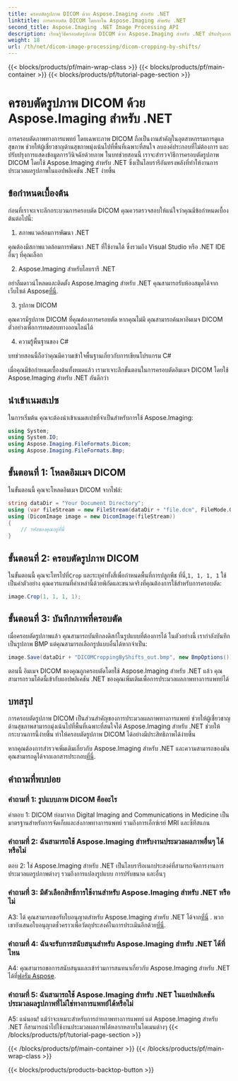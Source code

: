 ```yaml
---
title: ครอบตัดรูปภาพ DICOM ด้วย Aspose.Imaging สำหรับ .NET
linktitle: การครอบตัด DICOM โดยกะใน Aspose.Imaging สำหรับ .NET
second_title: Aspose.Imaging .NET Image Processing API
description: เรียนรู้วิธีครอบตัดรูปภาพ DICOM ด้วย Aspose.Imaging สำหรับ .NET ปรับปรุงการประมวลผลภาพทางการแพทย์ด้วยคำแนะนำทีละขั้นตอนนี้
weight: 18
url: /th/net/dicom-image-processing/dicom-cropping-by-shifts/
---
```


{{< blocks/products/pf/main-wrap-class >}}
{{< blocks/products/pf/main-container >}}
{{< blocks/products/pf/tutorial-page-section >}}

# ครอบตัดรูปภาพ DICOM ด้วย Aspose.Imaging สำหรับ .NET

การครอบตัดภาพทางการแพทย์ โดยเฉพาะภาพ DICOM ถือเป็นงานสำคัญในอุตสาหกรรมการดูแลสุขภาพ ช่วยให้ผู้เชี่ยวชาญด้านสุขภาพมุ่งเน้นไปที่พื้นที่เฉพาะที่สนใจ ลบองค์ประกอบที่ไม่ต้องการ และปรับปรุงการแสดงข้อมูลการวินิจฉัยด้วยภาพ ในบทช่วยสอนนี้ เราจะสำรวจวิธีการครอบตัดรูปภาพ DICOM โดยใช้ Aspose.Imaging สำหรับ .NET ซึ่งเป็นไลบรารีอันทรงพลังที่ทำให้งานการประมวลผลรูปภาพในแอปพลิเคชัน .NET ง่ายขึ้น

## ข้อกำหนดเบื้องต้น

ก่อนที่เราจะเจาะลึกกระบวนการครอบตัด DICOM คุณควรตรวจสอบให้แน่ใจว่าคุณมีข้อกำหนดเบื้องต้นต่อไปนี้:

1. สภาพแวดล้อมการพัฒนา .NET

คุณต้องมีสภาพแวดล้อมการพัฒนา .NET ที่ใช้งานได้ ซึ่งรวมถึง Visual Studio หรือ .NET IDE อื่นๆ ที่คุณเลือก

2. Aspose.Imaging สำหรับไลบรารี .NET

 อย่าลืมดาวน์โหลดและติดตั้ง Aspose.Imaging สำหรับ .NET คุณสามารถรับห้องสมุดได้จากเว็บไซต์ Aspose[ที่นี่](https://releases.aspose.com/imaging/net/).

3. รูปภาพ DICOM

คุณควรมีรูปภาพ DICOM ที่คุณต้องการครอบตัด หากคุณไม่มี คุณสามารถค้นหาอิมเมจ DICOM ตัวอย่างเพื่อการทดสอบทางออนไลน์ได้

4. ความรู้พื้นฐานของ C#

บทช่วยสอนนี้ถือว่าคุณมีความเข้าใจพื้นฐานเกี่ยวกับการเขียนโปรแกรม C#

เมื่อคุณมีข้อกำหนดเบื้องต้นทั้งหมดแล้ว เรามาเจาะลึกขั้นตอนในการครอบตัดอิมเมจ DICOM โดยใช้ Aspose.Imaging สำหรับ .NET กันดีกว่า

## นำเข้าเนมสเปซ

ในการเริ่มต้น คุณจะต้องนำเข้าเนมสเปซที่จำเป็นสำหรับการใช้ Aspose.Imaging:

```csharp
using System;
using System.IO;
using Aspose.Imaging.FileFormats.Dicom;
using Aspose.Imaging.FileFormats.Bmp;
```

## ขั้นตอนที่ 1: โหลดอิมเมจ DICOM

ในขั้นตอนนี้ คุณจะโหลดอิมเมจ DICOM จากไฟล์:

```csharp
string dataDir = "Your Document Directory";
using (var fileStream = new FileStream(dataDir + "file.dcm", FileMode.Open, FileAccess.Read))
using (DicomImage image = new DicomImage(fileStream))
{
    // รหัสของคุณอยู่ที่นี่
}
```

## ขั้นตอนที่ 2: ครอบตัดรูปภาพ DICOM

 ในขั้นตอนนี้ คุณจะโทรไปที่`Crop` และระบุค่าทั้งสี่เพื่อกำหนดพื้นที่การปลูกพืช ที่นี่,`1, 1, 1, 1` ใช้เป็นค่าตัวอย่าง คุณควรแทนที่ค่าเหล่านี้ด้วยพิกัดและขนาดจริงที่คุณต้องการใช้สำหรับการครอบตัด:

```csharp
image.Crop(1, 1, 1, 1);
```

## ขั้นตอนที่ 3: บันทึกภาพที่ครอบตัด

เมื่อครอบตัดรูปภาพแล้ว คุณสามารถบันทึกลงดิสก์ในรูปแบบที่ต้องการได้ ในตัวอย่างนี้ เรากำลังบันทึกเป็นรูปภาพ BMP แต่คุณสามารถเลือกรูปแบบอื่นได้หากจำเป็น:

```csharp
image.Save(dataDir + "DICOMCroppingByShifts_out.bmp", new BmpOptions());
```

ตอนนี้ อิมเมจ DICOM ของคุณถูกครอบตัดโดยใช้ Aspose.Imaging สำหรับ .NET แล้ว คุณสามารถรวมโค้ดนี้เข้ากับแอปพลิเคชัน .NET ของคุณเพิ่มเติมเพื่อการประมวลผลภาพทางการแพทย์ได้

## บทสรุป

การครอบตัดรูปภาพ DICOM เป็นส่วนสำคัญของการประมวลผลภาพทางการแพทย์ ช่วยให้ผู้เชี่ยวชาญด้านสุขภาพสามารถมุ่งเน้นไปที่พื้นที่เฉพาะที่สนใจได้ Aspose.Imaging สำหรับ .NET ช่วยให้กระบวนการนี้ง่ายขึ้น ทำให้ครอบตัดรูปภาพ DICOM ได้อย่างมีประสิทธิภาพได้ง่ายขึ้น

 หากคุณต้องการสำรวจเพิ่มเติมเกี่ยวกับ Aspose.Imaging สำหรับ .NET และความสามารถของมัน คุณสามารถดูได้จากเอกสารประกอบ[ที่นี่](https://reference.aspose.com/imaging/net/). 

## คำถามที่พบบ่อย

### คำถามที่ 1: รูปแบบภาพ DICOM คืออะไร

คำตอบ 1: DICOM ย่อมาจาก Digital Imaging and Communications in Medicine เป็นมาตรฐานสำหรับการจัดเก็บและส่งภาพทางการแพทย์ รวมถึงการเอ็กซ์เรย์ MRI และซีทีสแกน

### คำถามที่ 2: ฉันสามารถใช้ Aspose.Imaging สำหรับงานประมวลผลภาพอื่นๆ ได้หรือไม่

ตอบ 2: ใช่ Aspose.Imaging สำหรับ .NET เป็นไลบรารีอเนกประสงค์ที่สามารถจัดการงานการประมวลผลรูปภาพต่างๆ รวมถึงการแปลงรูปแบบ การปรับขนาด และอื่นๆ

### คำถามที่ 3: มีตัวเลือกสิทธิ์การใช้งานสำหรับ Aspose.Imaging สำหรับ .NET หรือไม่

 A3: ได้ คุณสามารถขอรับใบอนุญาตสำหรับ Aspose.Imaging สำหรับ .NET ได้จาก[ที่นี่](https://purchase.aspose.com/buy) . พวกเขายังเสนอใบอนุญาตชั่วคราวเพื่อวัตถุประสงค์ในการประเมินอีกด้วย[ที่นี่](https://purchase.aspose.com/temporary-license/).

### คำถามที่ 4: ฉันจะรับการสนับสนุนสำหรับ Aspose.Imaging สำหรับ .NET ได้ที่ไหน

 A4: คุณสามารถขอการสนับสนุนและเข้าร่วมการสนทนาเกี่ยวกับ Aspose.Imaging สำหรับ .NET ได้ที่[ฟอรั่ม Aspose](https://forum.aspose.com/).

### คำถามที่ 5: ฉันสามารถใช้ Aspose.Imaging สำหรับ .NET ในแอปพลิเคชันประมวลผลรูปภาพที่ไม่ใช่ทางการแพทย์ได้หรือไม่

A5: แน่นอน! แม้ว่าจะเหมาะสำหรับการถ่ายภาพทางการแพทย์ แต่ Aspose.Imaging สำหรับ .NET ก็สามารถนำไปใช้งานประมวลผลภาพได้หลากหลายในโดเมนต่างๆ
{{< /blocks/products/pf/tutorial-page-section >}}

{{< /blocks/products/pf/main-container >}}
{{< /blocks/products/pf/main-wrap-class >}}

{{< blocks/products/products-backtop-button >}}
